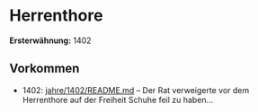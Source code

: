 # Herrenthore

**Ersterwähnung:** 1402

## Vorkommen
- 1402: [jahre/1402/README.md](../jahre/1402/README.md) – Der Rat verweigerte vor dem Herrenthore auf der
Freiheit Schuhe feil zu haben...
